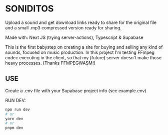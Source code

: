 # SONIDITOS
Upload a sound and get download links ready to share for the original file and a small .mp3 compressed version ready for sharing.

Made with:
Next JS (trying server-actions), Typescript & Supabase

This is the first babystep on creating a site for buying and selling any kind of sounds, focused on music production.
In this project I'm testing FFmpeg codec executing in the client, so that my (future) server doesn't make those heavy processes. 
(Thanks FFMPEGWASM!)


## USE
Create a .env file with your Supabase project info (see example.env)

RUN DEV:

```bash
npm run dev
# or
yarn dev
# or
pnpm dev
```